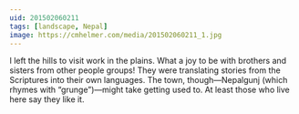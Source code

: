 ```yaml
---
uid: 201502060211
tags: [landscape, Nepal]
image: https://cmhelmer.com/media/201502060211_1.jpg
---
```


I left the hills to visit work in the plains. What a joy to be with brothers and sisters from other people groups! They were translating stories from the Scriptures into their own languages. The town, though—Nepalgunj (which rhymes with “grunge”)—might take getting used to. At least those who live here say they like it.

